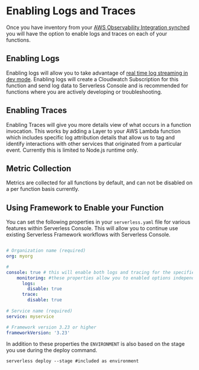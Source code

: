 <!--
title: Enabling Logs and Traces
menuText:   Enabling Logs and Traces
description:  Enabling Logs and Traces
menuOrder: 4
-->

#   Enabling Logs and Traces
Once you have inventory from your [AWS Observability Integration synched](./index.md#inventory-synching) you will have the option to enable 
logs and traces on each of your functions. 

## Enabling Logs
Enabling logs will allow you to take advantage of [real time log streaming in dev mode](../product/logs.md#real-time-logging-in-dev-mode). Enabling logs will create a Cloudwatch Subscription 
for this function and send log data to Serverless Console and is recommended for functions
where you are actively developing or troubleshooting. 

## Enabling Traces
Enabling Traces will give you more details view of what occurs in a function invocation.
This works by adding a Layer to your AWS Lambda function which includes specific log attribution
details that allow us to tag and identify interactions with other services that originated from
a particular event. Currently this is limited to Node.js runtime only. 

## Metric Collection
Metrics are collected for all functions by default, and can not be disabled on a per function basis
currently. 

## Using Framework to Enable your Function
You can set the following properties in your `serverless.yaml` file
for various features within Serverless Console.  This will allow you to continue 
use existing Serverless Framework workflows with Serverless Console.


```yaml

# Organization name (required)
org: myorg

# 
console: true # this will enable both logs and tracing for the specified function
    monitoring: #these properties allow you to enabled options independently
      logs: 
        disable: true
      trace:
        disable: true
      
# Service name (required)
service: myservice

# Framework version 3.23 or higher
frameworkVersion: '3.23'
```

In addition to these properties the `ENVIRONMENT` is also based
on the stage you use during the deploy command. 

```text
serverless deploy --stage #included as environment
```
